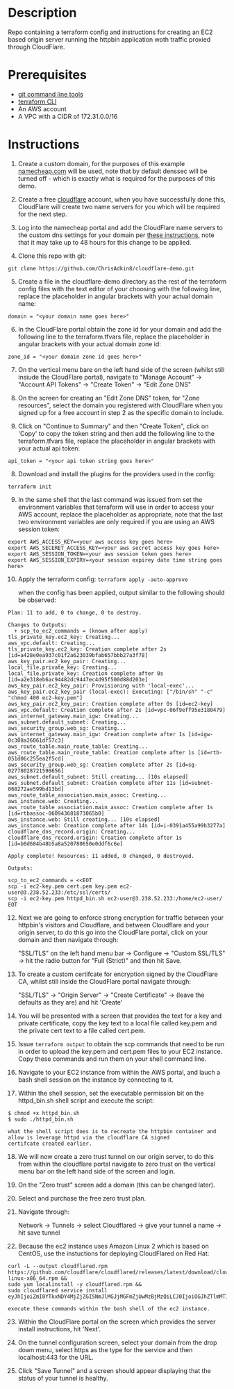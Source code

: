 # Description

Repo containing a terraform config and instructions for creating an EC2 based origin server running the httpbin application woth traffic proxied through CloudFlare.

# Prerequisites

- [git command line tools](https://git-scm.com/downloads)
- [terraform CLI](https://developer.hashicorp.com/terraform/install)
- An AWS account
- A VPC with a CIDR of 172.31.0.0/16

# Instructions

1. Create a custom domain, for the purposes of this example [namecheap.com](https://www.namecheap.com/) will be used, note that by default denssec will be turned off - which is exactly what is required
   for the purposes of this demo.

2. Create a free [cloudflare](https://www.cloudflare.com/en-gb/) account, when you have successfully done this, CloudFlare will create two name servers for you which will be required for the next step.

3. Log into the namecheap portal and add the CloudFlare name servers to the custom dns settings for your domain per [these instructions](https://www.namecheap.com/support/knowledgebase/article.aspx/9607/2210/how-to-set-up-dns-records-for-your-domain-in-a-cloudflare-account/), note that it may take up to 48 hours for this change to be applied.

4. Clone this repo with git:
```
git clone https://github.com/ChrisAdkin8/cloudflare-demo.git
```

5. Create a file in the cloudflare-demo directory as the rest of the terraform config files with the text editor of your choosing with the following line, replace the placeholder
   in angular brackets with your actual domain name:
```
domain = "<your domain name goes here>"
```

6.  In the CloudFlare portal obtain the zone id for your domain and add the following line to the terraform.tfvars file, replace the placeholder in angular brackets
    with your actual domain zone id:
```
zone_id = "<your domain zone id goes here>"
```

7. On the vertical menu bare on the left hand side of the screen (whilst still insiude the CloudFlare portal), navigate to "Manage Account" -> "Account API Tokens" -> "Create Token" -> "Edit Zone DNS"

8. On the screen for creating an "Edit Zone DNS" token, for "Zone resources", select the domain you registered with CloudFlare when you signed up for a free account in step 2 as the specific domain to include.

9. Click on "Continue to Summary" and then "Create Token", click on 'Copy' to copy the token string and then add the following line to the terraform.tfvars file,
   replace the placeholder in angular brackets with your actual api token:
```
api_token = "<your api token string goes here>"
```

8. Download and install the plugins for the providers used in the config:
```
terraform init
```

9. In the same shell that the last command was issued from set the environment variables that terraform will use in order to access your AWS account, replace the placeholder as appropriate,
   note that the last two environment variables are only required if you are using an AWS session token:
```
export AWS_ACCESS_KEY=<your aws access key goes here>
export AWS_SECERET_ACCESS_KEY=<your aws secret access key goes here>
export AWS_SESSION_TOKEN=<your aws session token goes here>
export AWS_SESSION_EXPIRY=<your session expirey date time string goes here>
```

10. Apply the terraform config:
```terraform apply -auto-approve```

    when the config has been applied, output similar to the following should be observed:
```
Plan: 11 to add, 0 to change, 0 to destroy.

Changes to Outputs:
  + scp_to_ec2_commands = (known after apply)
tls_private_key.ec2_key: Creating...
aws_vpc.default: Creating...
tls_private_key.ec2_key: Creation complete after 2s [id=a428e0ea937c01f2a623039bfab657bbb27a3f78]
aws_key_pair.ec2_key_pair: Creating...
local_file.private_key: Creating...
local_file.private_key: Creation complete after 0s [id=a2e318eb6ac94482dc9447ec4d95f500d88d203e]
aws_key_pair.ec2_key_pair: Provisioning with 'local-exec'...
aws_key_pair.ec2_key_pair (local-exec): Executing: ["/bin/sh" "-c" "chmod 400 ec2-key.pem"]
aws_key_pair.ec2_key_pair: Creation complete after 0s [id=ec2-key]
aws_vpc.default: Creation complete after 2s [id=vpc-06f9eff95e3180479]
aws_internet_gateway.main_igw: Creating...
aws_subnet.default_subnet: Creating...
aws_security_group.web_sg: Creating...
aws_internet_gateway.main_igw: Creation complete after 1s [id=igw-0c308a26061df57c3]
aws_route_table.main_route_table: Creating...
aws_route_table.main_route_table: Creation complete after 1s [id=rtb-051d06c255ea2f5cd]
aws_security_group.web_sg: Creation complete after 2s [id=sg-02778028721598656]
aws_subnet.default_subnet: Still creating... [10s elapsed]
aws_subnet.default_subnet: Creation complete after 11s [id=subnet-068272ae599bd13bd]
aws_route_table_association.main_assoc: Creating...
aws_instance.web: Creating...
aws_route_table_association.main_assoc: Creation complete after 1s [id=rtbassoc-060943681873065b0]
aws_instance.web: Still creating... [10s elapsed]
aws_instance.web: Creation complete after 14s [id=i-0391a455a99b3277a]
cloudflare_dns_record.origin: Creating...
cloudflare_dns_record.origin: Creation complete after 1s [id=b0d684b48b5a8a520780650e0ddf6c6e]

Apply complete! Resources: 11 added, 0 changed, 0 destroyed.

Outputs:

scp_to_ec2_commands = <<EOT
scp -i ec2-key.pem cert.pem key.pem ec2-user@3.238.52.233:/etc/ssl/certs/
scp -i ec2-key.pem httpd_bin.sh ec2-user@3.238.52.233:/home/ec2-user/
EOT
```

12. Next we are going to enforce strong encryption for traffic between your httpbin's visitors and Cloudflare,
    and between Cloudflare and your origin server, to do this go into the CloudFlare portal, click on your 
    domain and then navigate through:

    "SSL/TLS" on the left hand menu bar -> Configure -> "Custom SSL/TLS"
    -> hit the radio button for "Full (Strict)" and then hit Save.

13. To create a custom certifcate for encryption signed by the CloudFlare CA, whilst still inside the CloudFlare
    portal navigate through:

    "SSL/TLS" -> "Origin Server" -> "Create Certificate" -> (leave the defaults as they are) and hit 'Create'

14. You will be presented with a screen that provides the text for a key and private certificate, copy the key text
    to a local file called key.pem and the private cert text to a file called cert.pem.

15. Issue ```terraform output``` to obtain the scp commands that need to be run in order to upload the key.pem
    and cert.pem files to your EC2 instance. Copy these commands and run them on your shell command line.

16. Navigate to your EC2 instance from within the AWS portal, and lauch a bash shell session on the instance by connecting to it.

17. Within the shell session, set the executable permission bit on the httpd_bin.sh shell script and execute the script:
```
$ chmod +x httpd_bin.sh
$ sudo ./httpd_bin.sh
```
    what the shell script does is to recreate the httpbin container and allow is leverage httpd via the cloudflare CA signed
    certifcate created earlier.

18. We will now create a zero trust tunnel on our origin server, to do this from within the cloudflare portal navigate to zero trust
    on the vertical menu bar on the left hand side of the screen and login.

19. On the "Zero trust" screen add a domain (this can be changed later).

20. Select and purchase the free zero trust plan.

21. Navigate through:

    Network -> Tunnels -> select Cloudflared -> give your tunnel a name -> hit save tunnel

22. Because the ec2 instance uses Amazon Linux 2 which is based on CentOS, use the instuctions for deploying CloudFlared on Red Hat:
```
curl -L --output cloudflared.rpm https://github.com/cloudflare/cloudflared/releases/latest/download/cloudflared-linux-x86_64.rpm && 
sudo yum localinstall -y cloudflared.rpm && 
sudo cloudflared service install eyJhIjoiZmI0YTkxNDY4MjZjZGI5NmJlMGJjMGFmZjUwMzBjMzQiLCJ0IjoiOGJhZTlmMTItMjRiZS00OTQ2LWJkYmUtMTk5YjAwYzY4MGQyIiwicyI6Ik9HRTRaVE0yTURNdFpXSTRNQzAwTkRrd0xUbGtNemt0WTJNNU5URXdaVEl3WVRabSJ9 
```
    execute these commands within the bash shell of the ec2 instance.

23. Within the CloudFlare portal on the screen which provides the server install instructions, hit 'Next'.

24. On the tunnel configuration screen, select your domain from the drop down menu, select https as the type for the service and then localhost:443 for the URL.

25. Click "Save Tunnel" and a screen should appear displaying that the status of your tunnel is healthy.    
    
    
 
 
